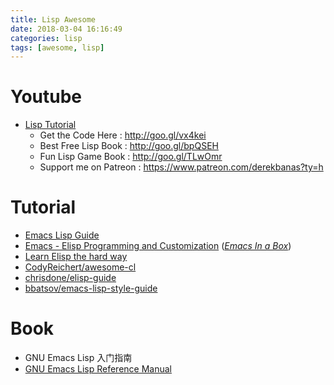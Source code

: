 ```yaml
---
title: Lisp Awesome
date: 2018-03-04 16:16:49
categories: lisp
tags: [awesome, lisp]
---
```


# Youtube
- [Lisp Tutorial](https://www.youtube.com/watch?v=ymSq4wHrqyU)
  - Get the Code Here : http://goo.gl/vx4kei
  - Best Free Lisp Book : http://goo.gl/bpQSEH
  - Fun Lisp Game Book : http://goo.gl/TLwOmr
  - Support me on Patreon : https://www.patreon.com/derekbanas?ty=h

# Tutorial
- [Emacs Lisp Guide](https://github.com/chrisdone/elisp-guide)
- [Emacs - Elisp Programming and Customization](https://github.com/caiorss/Emacs-Elisp-Programming)     ([*Emacs In a Box*](http://caiorss.github.io/Emacs-Elisp-Programming/))
- [Learn Elisp the hard way](https://github.com/hypernumbers/learn_elisp_the_hard_way/)
- [CodyReichert/awesome-cl](https://github.com/CodyReichert/awesome-cl)
- [chrisdone/elisp-guide](https://github.com/chrisdone/elisp-guide)
- [bbatsov/emacs-lisp-style-guide](https://github.com/bbatsov/emacs-lisp-style-guide)

<!-- more -->

# Book
- GNU Emacs Lisp 入门指南
- [GNU Emacs Lisp Reference Manual](https://www.gnu.org/software/emacs/manual/elisp.html)

